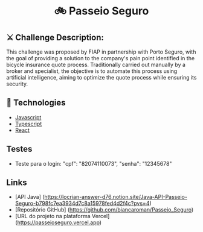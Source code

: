 <h1 align="center">🚲 Passeio Seguro </h1>

## ⚔️ Challenge Description:
This challenge was proposed by FIAP in partnership with Porto Seguro, with the goal of providing a solution to the company's pain point identified in the bicycle insurance quote process. Traditionally carried out manually by a broker and specialist, the objective is to automate this process using artificial intelligence, aiming to optimize the quote process while ensuring its security.

## 🚀 Technologies ##
- [Javascript](https://developer.mozilla.org/en-US/docs/Web/JavaScript) 
- [Typescript](https://www.typescriptlang.org/)
- [React](https://react.dev/)

## Testes ##
- Teste para o login:
  "cpf": "82074110073",
  "senha": "12345678"

## Links ##
- [API Java] (https://locrian-answer-d76.notion.site/Java-API-Passeio-Seguro-b798fc7ea3934d7c8a15978fed4d2f4c?pvs=4)
- [Repositório GitHub] (https://github.com/biancaroman/Passeio_Seguro)
- [URL do projeto na plataforma Vercel] (https://passeioseguro.vercel.app)

  
  
